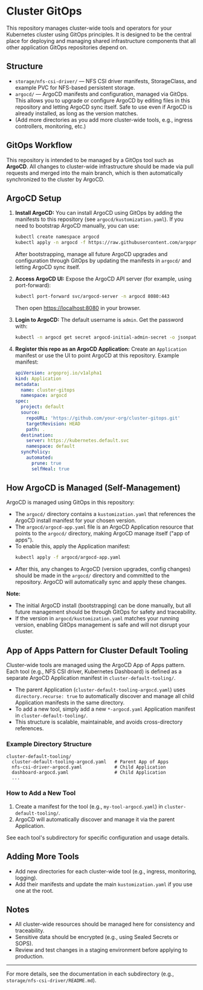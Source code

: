 # Cluster GitOps

This repository manages cluster-wide tools and operators for your Kubernetes cluster using GitOps principles. It is designed to be the central place for deploying and managing shared infrastructure components that all other application GitOps repositories depend on.

## Structure

- `storage/nfs-csi-driver/` — NFS CSI driver manifests, StorageClass, and example PVC for NFS-based persistent storage.
- `argocd/` — ArgoCD manifests and configuration, managed via GitOps. This allows you to upgrade or configure ArgoCD by editing files in this repository and letting ArgoCD sync itself. Safe to use even if ArgoCD is already installed, as long as the version matches.
- (Add more directories as you add more cluster-wide tools, e.g., ingress controllers, monitoring, etc.)

## GitOps Workflow

This repository is intended to be managed by a GitOps tool such as **ArgoCD**. All changes to cluster-wide infrastructure should be made via pull requests and merged into the main branch, which is then automatically synchronized to the cluster by ArgoCD.

## ArgoCD Setup

1. **Install ArgoCD:**
   You can install ArgoCD using GitOps by adding the manifests to this repository (see `argocd/kustomization.yaml`).
   If you need to bootstrap ArgoCD manually, you can use:
   ```sh
   kubectl create namespace argocd
   kubectl apply -n argocd -f https://raw.githubusercontent.com/argoproj/argo-cd/v3.0.4+5328bd5/manifests/install.yaml
   ```
   After bootstrapping, manage all future ArgoCD upgrades and configuration through GitOps by updating the manifests in `argocd/` and letting ArgoCD sync itself.

2. **Access ArgoCD UI:**
   Expose the ArgoCD API server (for example, using port-forward):
   ```sh
   kubectl port-forward svc/argocd-server -n argocd 8080:443
   ```
   Then open [https://localhost:8080](https://localhost:8080) in your browser.

3. **Login to ArgoCD:**
   The default username is `admin`. Get the password with:
   ```sh
   kubectl -n argocd get secret argocd-initial-admin-secret -o jsonpath="{.data.password}" | base64 -d; echo
   ```

4. **Register this repo as an ArgoCD Application:**
   Create an `Application` manifest or use the UI to point ArgoCD at this repository. Example manifest:
   ```yaml
   apiVersion: argoproj.io/v1alpha1
   kind: Application
   metadata:
     name: cluster-gitops
     namespace: argocd
   spec:
     project: default
     source:
       repoURL: 'https://github.com/your-org/cluster-gitops.git'
       targetRevision: HEAD
       path: .
     destination:
       server: https://kubernetes.default.svc
       namespace: default
     syncPolicy:
       automated:
         prune: true
         selfHeal: true
   ```

## How ArgoCD is Managed (Self-Management)

ArgoCD is managed using GitOps in this repository:
- The `argocd/` directory contains a `kustomization.yaml` that references the ArgoCD install manifest for your chosen version.
- The `argocd/argocd-app.yaml` file is an ArgoCD Application resource that points to the `argocd/` directory, making ArgoCD manage itself ("app of apps").
- To enable this, apply the Application manifest:
  ```sh
  kubectl apply -f argocd/argocd-app.yaml
  ```
- After this, any changes to ArgoCD (version upgrades, config changes) should be made in the `argocd/` directory and committed to the repository. ArgoCD will automatically sync and apply these changes.

**Note:**
- The initial ArgoCD install (bootstrapping) can be done manually, but all future management should be through GitOps for safety and traceability.
- If the version in `argocd/kustomization.yaml` matches your running version, enabling GitOps management is safe and will not disrupt your cluster.

## App of Apps Pattern for Cluster Default Tooling

Cluster-wide tools are managed using the ArgoCD App of Apps pattern. Each tool (e.g., NFS CSI driver, Kubernetes Dashboard) is defined as a separate ArgoCD Application manifest in `cluster-default-tooling/`.

- The parent Application (`cluster-default-tooling-argocd.yaml`) uses `directory.recurse: true` to automatically discover and manage all child Application manifests in the same directory.
- To add a new tool, simply add a new `*-argocd.yaml` Application manifest in `cluster-default-tooling/`.
- This structure is scalable, maintainable, and avoids cross-directory references.

### Example Directory Structure

```
cluster-default-tooling/
  cluster-default-tooling-argocd.yaml   # Parent App of Apps
  nfs-csi-driver-argocd.yaml            # Child Application
  dashboard-argocd.yaml                 # Child Application
  ...
```

### How to Add a New Tool
1. Create a manifest for the tool (e.g., `my-tool-argocd.yaml`) in `cluster-default-tooling/`.
2. ArgoCD will automatically discover and manage it via the parent Application.

See each tool's subdirectory for specific configuration and usage details.

## Adding More Tools

- Add new directories for each cluster-wide tool (e.g., ingress, monitoring, logging).
- Add their manifests and update the main `kustomization.yaml` if you use one at the root.

## Notes

- All cluster-wide resources should be managed here for consistency and traceability.
- Sensitive data should be encrypted (e.g., using Sealed Secrets or SOPS).
- Review and test changes in a staging environment before applying to production.

---

For more details, see the documentation in each subdirectory (e.g., `storage/nfs-csi-driver/README.md`).
